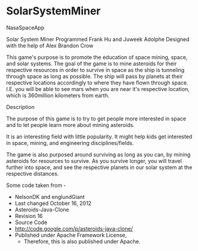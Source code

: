 SolarSystemMiner
================

NasaSpaceApp

Solar System Miner
Programmed Frank Hu and Juweek Adolphe
Designed with the help of Alex Brandon Crow


This game's purpose is to promote the education of space mining, space, and solar systems. The goal of the game is to mine asteroids for their respective resources in order to survive in space as the ship is tunneling through space as long as possible. The ship will pass by planets at their respective locations accordingly to where they have flown through space. I.E. you will be able to see mars when you are near it's respective location, which is 360million kilometers from earth. 


Description

The purpose of this game is to try to get people more interested in space and to let people learn more about mining asteroids.

It is an interesting field with little popularity. It might help kids get interested in space, mining, and engineering disciplines/fields.

The game is also purposed around surviving as long as you can, by mining asteroids for resources to survive. As you survive longer, you will travel further into space, and see the respective planets in our solar system at the respective distances.


Some code taken from -
- NelsonDK and englundGiant
- Last changed October 16, 2012
- Asteroids-Java-Clone
- Revision 16
- Source Code
- http://code.google.com/p/asteroids-java-clone/
- Published under Apache Framework License,
    - Therefore, this is also published under Apache.
